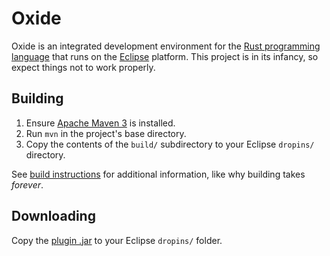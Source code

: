 # Oxide
Oxide is an integrated development environment for the [Rust programming language](http://rust-lang.org) that runs on the [Eclipse](http://eclipse.org) platform. This project is in its infancy, so expect things not to work properly.

## Building
1. Ensure [Apache Maven 3](http://maven.apache.org) is installed.
2. Run `mvn` in the project's base directory.
3. Copy the contents of the `build/` subdirectory to your Eclipse `dropins/` directory.

See [build instructions](https://github.com/ianbollinger/oxide/wiki/Building-the-Oxide-plug-in) for additional information, like why building takes *forever*.

## Downloading
Copy the [plugin .jar](https://github.com/ianbollinger/oxide/downloads) to your Eclipse `dropins/` folder.

